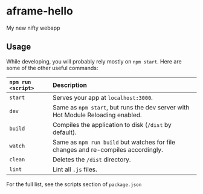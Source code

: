 # aframe-hello
  
My new nifty webapp


## Usage
While developing, you will probably rely mostly on `npm start`.  Here are some of the other useful commands:  

|`npm run <script>`|Description|
|:------------------|:-----------|
|`start`|Serves your app at `localhost:3000`.|
|`dev`|Same as `npm start`, but runs the dev server with Hot Module Reloading enabled.|
|`build`|Compiles the application to disk (`/dist` by default).|
|`watch`|Same as `npm run build` but watches for file changes and re-compiles accordingly.|
|`clean`|Deletes the `/dist` directory.|
|`lint`|Lint all `.js` files.|

For the full list, see the scripts section of `package.json`
